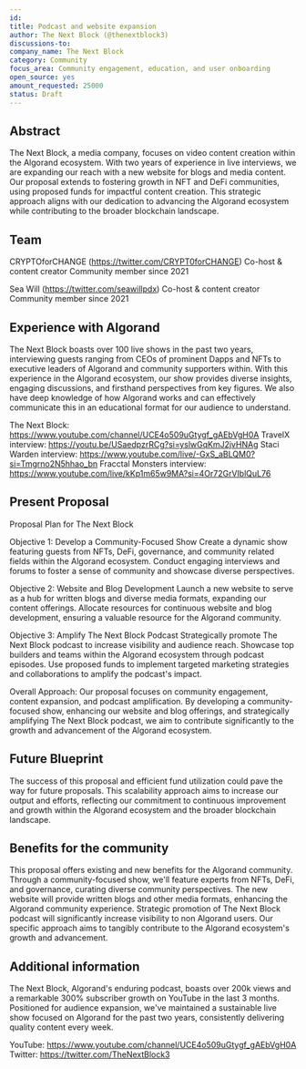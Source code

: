 ```yaml
---
id: 
title: Podcast and website expansion
author: The Next Block (@thenextblock3)
discussions-to: 
company_name: The Next Block
category: Community
focus_area: Community engagement, education, and user onboarding
open_source: yes
amount_requested: 25000
status: Draft
---
```


## Abstract
The Next Block, a media company, focuses on video content creation within the Algorand ecosystem. 
With two years of experience in live interviews, we are expanding our reach with a new website for blogs and media content. 
Our proposal extends to fostering growth in NFT and DeFi communities, using proposed funds for impactful content creation. 
This strategic approach aligns with our dedication to advancing the Algorand ecosystem while contributing to the broader blockchain landscape.

## Team
CRYPTOforCHANGE (https://twitter.com/CRYPT0forCHANGE)
Co-host & content creator
Community member since 2021

Sea Will (https://twitter.com/seawillpdx) 
Co-host & content creator 
Community member since 2021

## Experience with Algorand
The Next Block boasts over 100 live shows in the past two years, interviewing guests ranging from CEOs of prominent Dapps and NFTs to executive leaders of Algorand and community supporters within. 
With this experience in the Algorand ecosystem, our show provides diverse insights, engaging discussions, and firsthand perspectives from key figures. 
We also have deep knowledge of how Algorand works and can effectively communicate this in an educational format for our audience to understand.

The Next Block: https://www.youtube.com/channel/UCE4o509uGtygf_gAEbVgH0A
TravelX interview: https://youtu.be/USaedpzrRCg?si=yslwGqKmJ2jvHNAg
Staci Warden interview: https://www.youtube.com/live/-GxS_aBLQM0?si=Tmgrno2N5hhao_bn
Fracctal Monsters interview: https://www.youtube.com/live/kKp1m65w9MA?si=4Or72GrVIblQuL76

## Present Proposal
Proposal Plan for The Next Block

Objective 1: Develop a Community-Focused Show
Create a dynamic show featuring guests from NFTs, DeFi, governance, and community related fields within the Algorand ecosystem.
Conduct engaging interviews and forums to foster a sense of community and showcase diverse perspectives.

Objective 2: Website and Blog Development
Launch a new website to serve as a hub for written blogs and diverse media formats, expanding our content offerings.
Allocate resources for continuous website and blog development, ensuring a valuable resource for the Algorand community.

Objective 3: Amplify The Next Block Podcast
Strategically promote The Next Block podcast to increase visibility and audience reach.
Showcase top builders and teams within the Algorand ecosystem through podcast episodes.
Use proposed funds to implement targeted marketing strategies and collaborations to amplify the podcast's impact.

Overall Approach:
Our proposal focuses on community engagement, content expansion, and podcast amplification. 
By developing a community-focused show, enhancing our website and blog offerings, and strategically amplifying The Next Block podcast, we aim to contribute significantly to the growth and advancement of the Algorand ecosystem. 

## Future Blueprint
The success of this proposal and efficient fund utilization could pave the way for future proposals. 
This scalability approach aims to increase our output and efforts, reflecting our commitment to continuous improvement and growth within the Algorand ecosystem and the broader blockchain landscape.

## Benefits for the community
This proposal offers existing and new benefits for the Algorand community. 
Through a community-focused show, we'll feature experts from NFTs, DeFi, and governance, curating diverse community perspectives. 
The new website will provide written blogs and other media formats, enhancing the Algorand community experience. 
Strategic promotion of The Next Block podcast will significantly increase visibility to non Algorand users. 
Our specific approach aims to tangibly contribute to the Algorand ecosystem's growth and advancement.

## Additional information
The Next Block, Algorand's enduring podcast, boasts over 200k views and a remarkable 300% subscriber growth on YouTube in the last 3 months. Positioned for audience expansion, we've maintained a sustainable live show focused on Algorand for the past two years, consistently delivering quality content every week.

YouTube: https://www.youtube.com/channel/UCE4o509uGtygf_gAEbVgH0A
Twitter: https://twitter.com/TheNextBlock3
